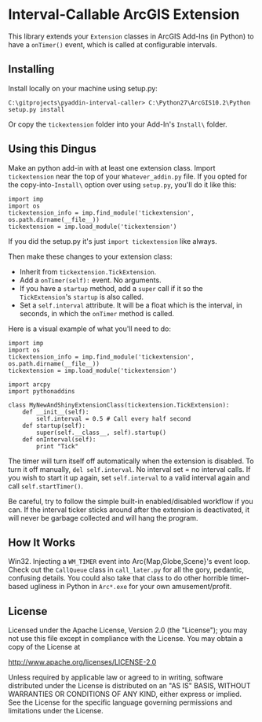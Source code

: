 Interval-Callable ArcGIS Extension
==================================

This library extends your `Extension` classes in ArcGIS Add-Ins (in Python) to have a `onTimer()` event, which is called at configurable intervals.

Installing
----------

Install locally on your machine using setup.py:

    C:\gitprojects\pyaddin-interval-caller> C:\Python27\ArcGIS10.2\Python setup.py install

Or copy the `tickextension` folder into your Add-In's `Install\` folder.

Using this Dingus
-----------------

Make an python add-in with at least one extension class. Import `tickextension` near the top of your `Whatever_addin.py` file. If you opted for the copy-into-`Install\` option over using `setup.py`,  you'll do it like this:

    import imp
    import os
    tickextension_info = imp.find_module('tickextension', os.path.dirname(__file__))
    tickextension = imp.load_module('tickextension')

If you did the setup.py it's just `import tickextension` like always.

Then make these changes to your extension class:

 - Inherit from `tickextension.TickExtension`.
 - Add a `onTimer(self):` event. No arguments.
 - If you have a `startup` method, add a `super` call if it so the `TickExtension`'s `startup` is also called.
 - Set a `self.interval` attribute. It will be a float which is the interval, in seconds, in which the `onTimer` method is called.

Here is a visual example of what you'll need to do:

    import imp
    import os
    tickextension_info = imp.find_module('tickextension', os.path.dirname(__file__))
    tickextension = imp.load_module('tickextension')
    
    import arcpy
    import pythonaddins

    class MyNewAndShinyExtensionClass(tickextension.TickExtension):
        def __init__(self):
            self.interval = 0.5 # Call every half second
        def startup(self):
            super(self.__class__, self).startup()
        def onInterval(self):
            print "Tick"

The timer will turn itself off automatically when the extension is disabled. To turn it off manually, `del self.interval`. No interval set = no interval calls. If you wish to start it up again, set `self.interval` to a valid interval again and call `self.startTimer()`.

Be careful, try to follow the simple built-in enabled/disabled workflow if you can. If the interval ticker sticks around after the extension is deactivated, it will never be garbage collected and will hang the program.

How It Works
------------

Win32. Injecting a `WM_TIMER` event into Arc{Map,Globe,Scene}'s event loop. Check out the `CallQueue` class in `call_later.py` for all the gory, pedantic, confusing details. You could also take that class to do other horrible timer-based ugliness in Python in `Arc*.exe` for your own amusement/profit.

License
-------

Licensed under the Apache License, Version 2.0 (the "License");
you may not use this file except in compliance with the License.
You may obtain a copy of the License at

   http://www.apache.org/licenses/LICENSE-2.0

Unless required by applicable law or agreed to in writing, software
distributed under the License is distributed on an "AS IS" BASIS,
WITHOUT WARRANTIES OR CONDITIONS OF ANY KIND, either express or implied.
See the License for the specific language governing permissions and
limitations under the License.
